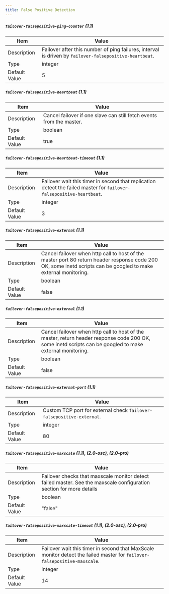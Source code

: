 ```yaml
---
title: False Positive Detection
---
```


##### `failover-falsepositive-ping-counter` (1.1)

| Item          | Value |
| ----          | ----- |
| Description   |  Failover after this number of ping failures, interval is driven by `failover-falsepositive-heartbeat`. |
| Type          | integer |
| Default Value | 5 |

##### `failover-falsepositive-heartbeat` (1.1)

| Item          | Value |
| ----          | ----- |
| Description   | Cancel failover if one slave can still fetch events from the master. |
| Type          | boolean |
| Default Value | true |

##### `failover-falsepositive-heartbeat-timeout` (1.1)

| Item          | Value |
| ----          | ----- |
| Description   | Failover wait this timer in second that replication detect the failed master for `failover-falsepositive-heartbeat`. |
| Type          | integer |
| Default Value | 3 |

##### `failover-falsepositive-external` (1.1)

| Item          | Value |
| ----          | ----- |
| Description   | Cancel failover when http call to host of the master port 80 return header response code 200 OK, some inetd scripts can be googled to make external monitoring. |
| Type          | boolean |
| Default Value | false |

##### `failover-falsepositive-external` (1.1)

| Item          | Value |
| ----          | ----- |
| Description   | Cancel failover when http call to host of the master, return header response code 200 OK, some inetd scripts can be googled to make external monitoring. |
| Type          | boolean |
| Default Value | false |

##### `failover-falsepositive-external-port` (1.1)

| Item          | Value |
| ----          | ----- |
| Description   | Custom TCP port for external check `failover-falsepositive-external`. |
| Type          | integer |
| Default Value | 80 |


##### `failover-falsepositive-maxscale` (1.1), (2.0-osc), (2.0-pro)

| Item          | Value |
| ----          | ----- |
| Description   | Failover checks that maxscale monitor detect failed master. See the maxscale configuration section for more details  |
| Type          | boolean |
| Default Value | "false"|

##### `failover-falsepositive-maxscale-timeout` (1.1), (2.0-osc), (2.0-pro)

| Item          | Value |
| ----          | ----- |
| Description   | Failover wait this timer in second that MaxScale monitor detect the failed master for `failover-falsepositive-maxscale`.  |
| Type          | integer |
| Default Value | 14 |
